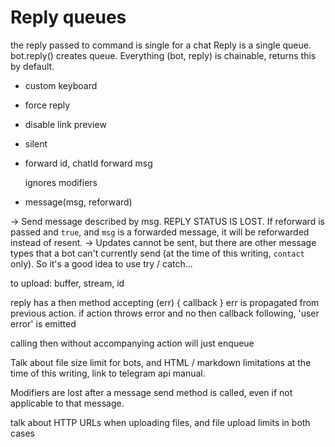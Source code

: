 # Reply queues

the reply passed to command is single for a chat
Reply is a single queue.
bot.reply() creates queue.
Everything (bot, reply) is chainable, returns this by default.


- custom keyboard
- force reply
- disable link preview
- silent
- forward id, chatId
  forward msg

  ignores modifiers

- message(msg, reforward)

 -> Send message described by msg. REPLY STATUS IS LOST.
    If reforward is passed and `true`, and `msg` is a forwarded
    message, it will be reforwarded instead of resent.
 -> Updates cannot be sent, but there are other message types
    that a bot can't currently send (at the time of this writing,
    `contact` only). So it's a good idea to use try / catch...

to upload: buffer, stream, id

reply has a then method accepting (err) {
  callback
}
err is propagated from previous action.
if action throws error and no then callback following,
'user error' is emitted

calling then without accompanying action will just enqueue


Talk about file size limit for bots, and HTML / markdown limitations
at the time of this writing, link to telegram api manual.

Modifiers are lost after a message send method is called, even if not
applicable to that message.

talk about HTTP URLs when uploading files, and file upload limits in
both cases
